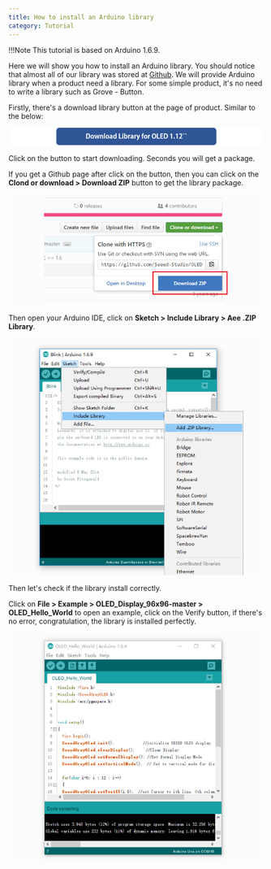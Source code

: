 ```yaml
---
title: How to install an Arduino library
category: Tutorial
---
```


!!!Note
    This tutorial is based on Arduino 1.6.9.
    
    
Here we will show you how to install an Arduino library. You should notice that almost all of our library was stored at [Github](https://github.com/Seeed-Studio). We will provide Arduino library when a product need a library. For some simple product, it's no need to write a library such as Grove - Button. 

Firstly, there's a download library button at the page of product. Similar to the below:

[![enter image description here](https://raw.githubusercontent.com/SeeedDocument/Grove_OLED_1.12/master/images/library.png)](https://github.com/Seeed-Studio/OLED_Display_96X96/archive/master.zip)

Click on the button to start downloading. Seconds you will get a package. 

If you get a Github page after click on the button, then you can click on the **Clond or download > Download ZIP** button to get the library package.

![enter image description here](https://raw.githubusercontent.com/SeeedDocument/Tutorial_Add_Arduino_Library/master/images/github_download.png)

Then open your Arduino IDE, click on **Sketch > Include Library > Aee .ZIP Library**.

![enter image description here](https://raw.githubusercontent.com/SeeedDocument/Tutorial_Add_Arduino_Library/master/images/add_library_1.png)

Then let's check if the library install correctly.

Click on **File > Example > OLED_Display_96x96-master > OLED_Hello_World** to open an example, click on the Verify button, if there's no error, congratulation, the library is installed perfectly. 


![enter image description here](https://raw.githubusercontent.com/SeeedDocument/Tutorial_Add_Arduino_Library/master/images/add_library_2.png)

